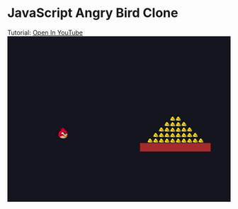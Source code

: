 # JavaScript Angry Bird Clone
Tutorial: [Open In YouTube](https://youtu.be/_r955zGxgFQ)
![Preview](preview.png)